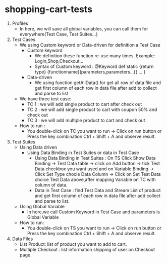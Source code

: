 # shopping-cart-tests
1. Profiles
    - In here, we will save all global variables, you can call them for everywhere(Test Case, Test Suites...)
2. Test Cases
    - We using Custom keyword or Data-driven for definition a Test Case
      + Custom keyword
        - We definition these function re-use many times. Example: Login,Shop,Checkout...
        - Syntax of Custom keyword :
           @Keyword
           def static {return type} {functionname}(parameters,parameters...){
              ...
           }
      + Data-driven
        - We using function getAllData() for get all row of data file and get first column of each row in data file after add to collect and parse to list
    - We have three test case:
      + TC 1 : we will add single product to cart after check out 
      + TC 2 : we will add single product to cart with coupon 50% and check out
      + TC 3 : we will add multiple product to cart and check out
    - How to run : 
      + You double-click on TC you want to run -> Click on run button or Press the key combination Ctrl + Shift + A and observe result.
3. Test Suites
    - Using Data driven
      + Using Data Binding in Test Suites or data in Test Case
         + Using Data Binding in Test Suites : On TS Click Show Data Binding -> Test Data table -> click on Add button -> tick Test Data checkbox you want used and on Variable Binding -> Click Set Type chocie Data Column -> Click on Set Test Data choice Test Data above,after mapping Variable on TC with column of data.
         + Data in Test Case : find Test Data and Stream List of product and get first column of each row in data file after add collect and parse to list.
    - Using Global Variable
      + In here,we call Custom Keyword in Test Case and parameters is Global Variable
    - How to run:
      + You double-click on TS you want to run -> Click on run button or Press the key combination Ctrl + Shift + A and observe result.
4. Data Files
    - List Product: list of product you want to add to cart.
    - Multiple Checkout : list information shipping of user on Checkout page.
